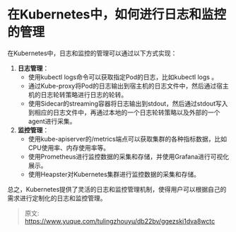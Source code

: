 # 在Kubernetes中，如何进行日志和监控的管理

在Kubernetes中，日志和监控的管理可以通过以下方式实现：

1. **日志管理**：
   - 使用kubectl logs命令可以获取指定Pod的日志，比如kubectl logs <pod-name>。
   - 通过Kube-proxy将Pod的日志输出到宿主机的日志文件中，然后通过宿主机的日志轮转策略进行日志的轮转。
   - 使用Sidecar的streaming容器将日志输出到stdout，然后通过stdout写入到相应的日志文件中，再通过本地的一个日志轮转策略以及外部的一个agent进行采集。
2. **监控管理**：
   - 使用kube-apiserver的/metrics端点可以获取集群的各种指标数据，比如CPU使用率、内存使用率等。
   - 使用Prometheus进行监控数据的采集和存储，并使用Grafana进行可视化展示。
   - 使用Heapster对Kubernetes集群进行监控数据的采集和存储。

总之，Kubernetes提供了灵活的日志和监控管理机制，使得用户可以根据自己的需求进行定制化的日志和监控管理。


> 原文: <https://www.yuque.com/tulingzhouyu/db22bv/ggezski1dva8wctc>